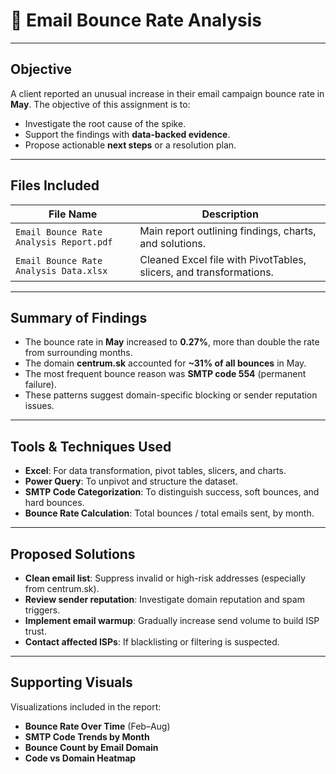 # 📧 Email Bounce Rate Analysis
---

## Objective

A client reported an unusual increase in their email campaign bounce rate in **May**. The objective of this assignment is to:

- Investigate the root cause of the spike.
- Support the findings with **data-backed evidence**.
- Propose actionable **next steps** or a resolution plan.

---

## Files Included

| File Name                          | Description                                         |
|-----------------------------------|-----------------------------------------------------|
| `Email Bounce Rate Analysis Report.pdf`  | Main report outlining findings, charts, and solutions. |
| `Email Bounce Rate Analysis Data.xlsx` | Cleaned Excel file with PivotTables, slicers, and transformations. |

---

## Summary of Findings

- The bounce rate in **May** increased to **0.27%**, more than double the rate from surrounding months.
- The domain **centrum.sk** accounted for **~31% of all bounces** in May.
- The most frequent bounce reason was **SMTP code 554** (permanent failure).
- These patterns suggest domain-specific blocking or sender reputation issues.

---

## Tools & Techniques Used

- **Excel**: For data transformation, pivot tables, slicers, and charts.
- **Power Query**: To unpivot and structure the dataset.
- **SMTP Code Categorization**: To distinguish success, soft bounces, and hard bounces.
- **Bounce Rate Calculation**: Total bounces / total emails sent, by month.

---

## Proposed Solutions

- **Clean email list**: Suppress invalid or high-risk addresses (especially from centrum.sk).
- **Review sender reputation**: Investigate domain reputation and spam triggers.
- **Implement email warmup**: Gradually increase send volume to build ISP trust.
- **Contact affected ISPs**: If blacklisting or filtering is suspected.

---

## Supporting Visuals

Visualizations included in the report:
- **Bounce Rate Over Time** (Feb–Aug)
- **SMTP Code Trends by Month**
- **Bounce Count by Email Domain**
- **Code vs Domain Heatmap**
